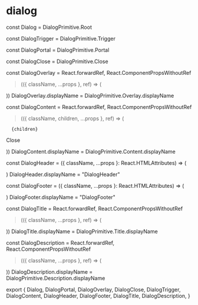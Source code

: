 # dialog

const Dialog = DialogPrimitive.Root

const DialogTrigger = DialogPrimitive.Trigger

const DialogPortal = DialogPrimitive.Portal

const DialogClose = DialogPrimitive.Close

const DialogOverlay = React.forwardRef,
  React.ComponentPropsWithoutRef
>(({ className, ...props }, ref) => (
  
))
DialogOverlay.displayName = DialogPrimitive.Overlay.displayName

const DialogContent = React.forwardRef,
  React.ComponentPropsWithoutRef
>(({ className, children, ...props }, ref) => (
  
    
    
      {children}
      
        
        
Close

      


  
))
DialogContent.displayName = DialogPrimitive.Content.displayName

const DialogHeader = ({
  className,
  ...props
}: React.HTMLAttributes) => (
  
)
DialogHeader.displayName = "DialogHeader"

const DialogFooter = ({
  className,
  ...props
}: React.HTMLAttributes) => (
  
)
DialogFooter.displayName = "DialogFooter"

const DialogTitle = React.forwardRef,
  React.ComponentPropsWithoutRef
>(({ className, ...props }, ref) => (
  
))
DialogTitle.displayName = DialogPrimitive.Title.displayName

const DialogDescription = React.forwardRef,
  React.ComponentPropsWithoutRef
>(({ className, ...props }, ref) => (
  
))
DialogDescription.displayName = DialogPrimitive.Description.displayName

export {
  Dialog,
  DialogPortal,
  DialogOverlay,
  DialogClose,
  DialogTrigger,
  DialogContent,
  DialogHeader,
  DialogFooter,
  DialogTitle,
  DialogDescription,
}